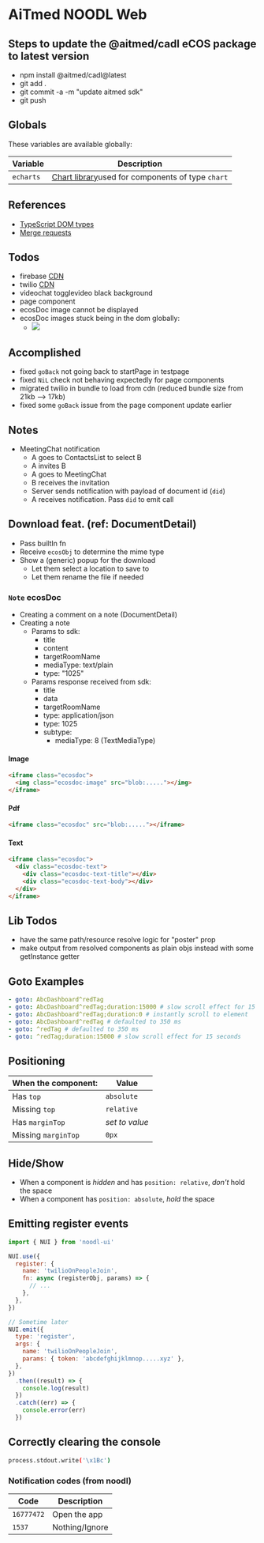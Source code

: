 # AiTmed NOODL Web

## Steps to update the @aitmed/cadl eCOS package to latest version

- npm install @aitmed/cadl@latest
- git add .
- git commit -a -m "update aitmed sdk"
- git push

## Globals

These variables are available globally:

| Variable  | Description                                                                                           |
| --------- | ----------------------------------------------------------------------------------------------------- |
| `echarts` | [Chart library](https://echarts.apache.org/examples/en/index.html)used for components of type `chart` |

## References

- [TypeScript DOM types](https://github.com/microsoft/TypeScript/blob/master/lib/lib.dom.d.ts)
- [Merge requests](https://gitlab.aitmed.com/help/user/project/merge_requests/index.md#checkout-merge-requests-locally)

## Todos

- firebase [CDN](https://firebase.google.com/docs/web/setup#node.js-apps_1)
- twilio [CDN](https://www.twilio.com/docs/video/javascript)
- videochat togglevideo black background
- page component
- ecosDoc image cannot be displayed
- ecosDoc images stuck being in the dom globally:
  - ![](https://aitmedstuff.s3.us-west-1.amazonaws.com/images/Screen+Shot+2021-06-18+at+9.27.28+AM.png)

## Accomplished

- fixed `goBack` not going back to startPage in testpage
- fixed `NiL` check not behaving expectedly for page components
- migrated twilio in bundle to load from cdn (reduced bundle size from 21kb --> 17kb)
- fixed some `goBack` issue from the page component update earlier

## Notes

- MeetingChat notification
  - A goes to ContactsList to select B
  - A invites B
  - A goes to MeetingChat
  - B receives the invitation
  - Server sends notification with payload of document id (`did`)
  - A receives notification. Pass `did` to emit call

## Download feat. (ref: DocumentDetail)

- Pass builtIn fn
- Receive `ecosObj` to determine the mime type
- Show a (generic) popup for the download
  - Let them select a location to save to
  - Let them rename the file if needed

### `Note` ecosDoc

- Creating a comment on a note (DocumentDetail)
- Creating a note
  - Params to sdk:
    - title
    - content
    - targetRoomName
    - mediaType: text/plain
    - type: "1025"
  - Params response received from sdk:
    - title
    - data
    - targetRoomName
    - type: application/json
    - type: 1025
    - subtype:
      - mediaType: 8 (TextMediaType)

#### Image

```html
<iframe class="ecosdoc">
  <img class="ecosdoc-image" src="blob:....."></img>
</iframe>
```

#### Pdf

```html
<iframe class="ecosdoc" src="blob:....."></iframe>
```

#### Text

```html
<iframe class="ecosdoc">
  <div class="ecosdoc-text">
    <div class="ecosdoc-text-title"></div>
    <div class="ecosdoc-text-body"></div>
  </div>
</iframe>
```

## Lib Todos

- have the same path/resource resolve logic for "poster" prop
- make output from resolved components as plain objs instead with some getInstance getter

## Goto Examples

```yml
- goto: AbcDashboard^redTag
- goto: AbcDashboard^redTag;duration:15000 # slow scroll effect for 15 seconds
- goto: AbcDashboard^redTag;duration:0 # instantly scroll to element
- goto: AbcDashboard^redTag # defaulted to 350 ms
- goto: ^redTag # defaulted to 350 ms
- goto: ^redTag;duration:15000 # slow scroll effect for 15 seconds
```

## Positioning

| When the component: | Value          |
| ------------------- | -------------- |
| Has `top`           | `absolute`     |
| Missing `top`       | `relative`     |
| Has `marginTop`     | _set to value_ |
| Missing `marginTop` | `0px`          |

## Hide/Show

- When a component is _hidden_ and has `position: relative`, _don't_ hold the space
- When a component has `position: absolute`, _hold_ the space

## Emitting register events

```js
import { NUI } from 'noodl-ui'

NUI.use({
  register: {
    name: 'twilioOnPeopleJoin',
    fn: async (registerObj, params) => {
      // ...
    },
  },
})

// Sometime later
NUI.emit({
  type: 'register',
  args: {
    name: 'twilioOnPeopleJoin',
    params: { token: 'abcdefghijklmnop.....xyz' },
  },
})
  .then((result) => {
    console.log(result)
  })
  .catch((err) => {
    console.error(err)
  })
```

## Correctly clearing the console

```bash
process.stdout.write('\x1Bc')
```

### Notification codes (from noodl)

| Code       | Description    |
| ---------- | -------------- |
| `16777472` | Open the app   |
| `1537`     | Nothing/Ignore |
